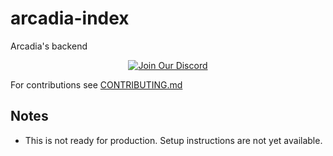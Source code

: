 # arcadia-index
Arcadia's backend

<p align="center">
  <a href="https://discord.gg/amYWVk7pS3">
    <img src="https://img.shields.io/badge/Discord-Chat-5865F2?logo=discord&logoColor=white" alt="Join Our Discord">
  </a>
</p>

For contributions see [CONTRIBUTING.md](CONTRIBUTING.md)

## Notes

- This is not ready for production. Setup instructions are not yet available.
